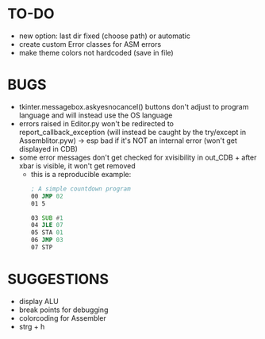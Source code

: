 # TO-DO

* new option: last dir fixed (choose path) or automatic
* create custom Error classes for ASM errors
* make theme colors not hardcoded (save in file)

# BUGS

* tkinter.messagebox.askyesnocancel() buttons don't adjust to program language and will instead use the OS language
* errors raised in Editor.py won't be redirected to report_callback_exception (will instead be caught by the try/except
  in Assemblitor.pyw) -> esp bad if it's NOT an internal error (won't get displayed in CDB)
* some error messages don't get checked for xvisibility in out_CDB + after xbar is visible, it won't get removed
    * this is a reproducible example:
      ```asm
      ; A simple countdown program
      00 JMP 02
      01 5
      
      03 SUB #1
      04 JLE 07
      05 STA 01
      06 JMP 03
      07 STP
      ```

# SUGGESTIONS

* display ALU
* break points for debugging
* colorcoding for Assembler
* strg + h

